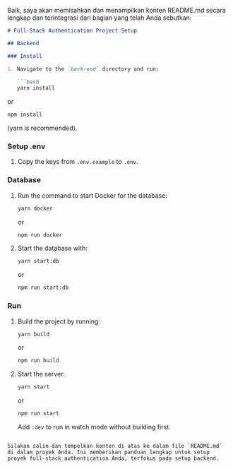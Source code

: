 Baik, saya akan memisahkan dan menampilkan konten README.md secara lengkap dan terintegrasi dari bagian yang telah Anda sebutkan:

```markdown
# Full-Stack Authentication Project Setup

## Backend

### Install

1. Navigate to the `back-end` directory and run:

   ```bash
   yarn install
   ```

   or

   ```bash
   npm install
   ```

   (yarn is recommended).

### Setup .env

1. Copy the keys from `.env.example` to `.env`.

### Database

1. Run the command to start Docker for the database:

   ```bash
   yarn docker
   ```

   or

   ```bash
   npm run docker
   ```

2. Start the database with:

   ```bash
   yarn start:db
   ```

   or

   ```bash
   npm run start:db
   ```

### Run

1. Build the project by running:

   ```bash
   yarn build
   ```

   or

   ```bash
   npm run build
   ```

2. Start the server:

   ```bash
   yarn start
   ```

   or

   ```bash
   npm run start
   ```

   Add `:dev` to run in watch mode without building first.
```

Silakan salin dan tempelkan konten di atas ke dalam file `README.md` di dalam proyek Anda. Ini memberikan panduan lengkap untuk setup proyek full-stack authentication Anda, terfokus pada setup backend.
